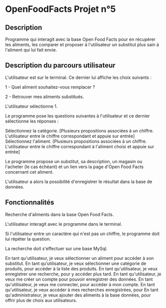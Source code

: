OpenFoodFacts Projet n°5
========================

Description
-----------
Programme qui interagit avec la base Open Food Facts pour en récupérer les aliments, les comparer et proposer à l'utilisateur un substitut plus sain à l'aliment qui lui fait envie.

Description du parcours utilisateur
-----------------------------------

L'utilisateur est sur le terminal. Ce dernier lui affiche les choix suivants :

1 - Quel aliment souhaitez-vous remplacer ? 

2 - Retrouver mes aliments substitués.

L'utilisateur sélectionne 1.

Le programme pose les questions suivantes à l'utilisateur et ce dernier sélectionne les réponses :

Sélectionnez la catégorie. [Plusieurs propositions associées à un chiffre. L'utilisateur entre le chiffre correspondant et appuie sur entrée]
Sélectionnez l'aliment. [Plusieurs propositions associées à un chiffre. L'utilisateur entre le chiffre correspondant à l'aliment choisi et appuie sur entrée]

Le programme propose un substitut, sa description, un magasin ou l'acheter (le cas échéant) et un lien vers la page d'Open Food Facts concernant cet aliment.

L'utilisateur a alors la possibilité d'enregistrer le résultat dans la base de données.

Fonctionnalités
---------------

Recherche d'aliments dans la base Open Food Facts.

L'utilisateur interagit avec le programme dans le terminal.

Si l'utilisateur entre un caractère qui n'est pas un chiffre, le programme doit lui répéter la question.

La recherche doit s'effectuer sur une base MySql.

En tant qu'utilisateur, je veux sélectionner un aliment pour accéder à son substitut.
En tant qu’utilisateur, je veux sélectionner une catégorie de produits, pour accéder à la liste des produits.
En tant qu'utilisateur, je veux enregistrer une recherche, pour y accéder plus tard.
En tant qu'utilisateur, je veux me créer un compte pour pouvoir enregistrer des données.
En tant qu'utilisateur, je veux me connecter, pour accéder à mon compte.
En tant qu'utilisateur, je veux accéder à mes recherches enregistrées, pour 
En tant qu'administrateur, je veux ajouter des aliments à la base données, pour offrir plus de choix aux utilisateurs.
